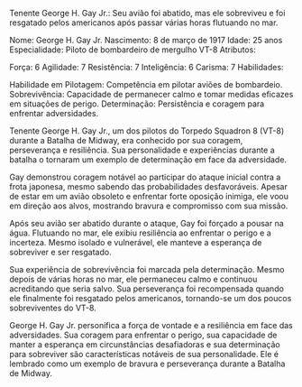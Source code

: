 Tenente George H. Gay Jr.:
Seu avião foi abatido, mas ele sobreviveu e foi resgatado pelos americanos após passar várias horas flutuando no mar.

Nome: George H. Gay Jr.
Nascimento: 8 de março de 1917
Idade: 25 anos
Especialidade: Piloto de bombardeiro de mergulho VT-8
Atributos:

Força: 6
Agilidade: 7
Resistência: 7
Inteligência: 6
Carisma: 7
Habilidades:

Habilidade em Pilotagem: Competência em pilotar aviões de bombardeio.
Sobrevivência: Capacidade de permanecer calmo e tomar medidas eficazes em situações de perigo.
Determinação: Persistência e coragem para enfrentar adversidades.

Tenente George H. Gay Jr., um dos pilotos do Torpedo Squadron 8 (VT-8) durante a Batalha de Midway, era conhecido por sua coragem, perseverança e resiliência. Sua personalidade e experiências durante a batalha o tornaram um exemplo de determinação em face da adversidade.

Gay demonstrou coragem notável ao participar do ataque inicial contra a frota japonesa, mesmo sabendo das probabilidades desfavoráveis. Apesar de estar em um avião obsoleto e enfrentar forte oposição inimiga, ele voou em direção aos alvos, mostrando bravura e compromisso com sua missão.

Após seu avião ser abatido durante o ataque, Gay foi forçado a pousar na água. Flutuando no mar, ele exibiu resiliência ao enfrentar o perigo e a incerteza. Mesmo isolado e vulnerável, ele manteve a esperança de sobreviver e ser resgatado.

Sua experiência de sobrevivência foi marcada pela determinação. Mesmo depois de várias horas no mar, ele permaneceu calmo e continuou acreditando que seria salvo. Sua perseverança foi recompensada quando ele finalmente foi resgatado pelos americanos, tornando-se um dos poucos sobreviventes do VT-8.

George H. Gay Jr. personifica a força de vontade e a resiliência em face das adversidades. Sua coragem para enfrentar o perigo, sua capacidade de manter a esperança em circunstâncias desafiadoras e sua determinação para sobreviver são características notáveis de sua personalidade. Ele é lembrado como um exemplo de bravura e perseverança durante a Batalha de Midway.